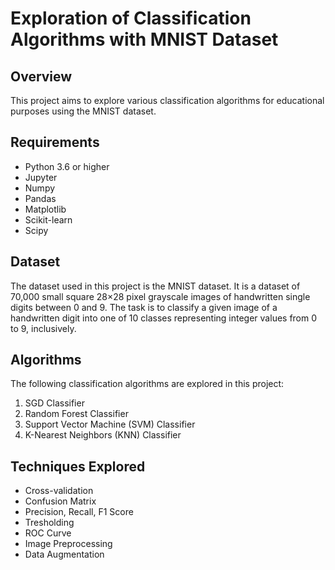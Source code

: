 # Exploration of Classification Algorithms with MNIST Dataset

## Overview
This project aims to explore various classification algorithms for educational purposes using the MNIST dataset.

## Requirements
- Python 3.6 or higher
- Jupyter 
- Numpy
- Pandas
- Matplotlib
- Scikit-learn
- Scipy

## Dataset 
The dataset used in this project is the MNIST dataset. 
It is a dataset of 70,000 small square 28×28 pixel grayscale images of handwritten single digits between 0 and 9. 
The task is to classify a given image of a handwritten digit into one of 10 classes representing integer values from 0 to 9, inclusively.

## Algorithms
The following classification algorithms are explored in this project:
1. SGD Classifier
2. Random Forest Classifier
3. Support Vector Machine (SVM) Classifier
4. K-Nearest Neighbors (KNN) Classifier

## Techniques Explored
- Cross-validation
- Confusion Matrix
- Precision, Recall, F1 Score
- Tresholding
- ROC Curve
- Image Preprocessing
- Data Augmentation